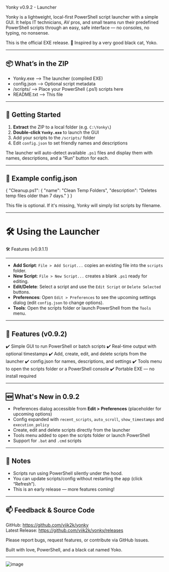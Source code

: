 
  Yonky v0.9.2 - Launcher


Yonky is a lightweight, local-first PowerShell script launcher with a simple GUI.
It helps IT technicians, AV pros, and small teams run their predefined PowerShell scripts
through an easy, safe interface — no consoles, no typing, no nonsense.

This is the official EXE release.
🖤 Inspired by a very good black cat, Yoko.

------------------------------
📦 What’s in the ZIP
------------------------------
- Yonky.exe             --> The launcher (compiled EXE)
- config.json           --> Optional script metadata
- /scripts/             --> Place your PowerShell (.ps1) scripts here
- README.txt            --> This file

------------------------------
🚀 Getting Started
------------------------------
1. **Extract** the ZIP to a local folder (e.g. `C:\Yonky\`)
2. **Double-click `Yonky.exe`** to launch the GUI
3. Add your scripts to the `/scripts/` folder
4. Edit `config.json` to set friendly names and descriptions

The launcher will auto-detect available `.ps1` files and display them with names, descriptions, and a “Run” button for each.

------------------------------
🧠 Example config.json
------------------------------
{
  "Cleanup.ps1": {
    "name": "Clean Temp Folders",
    "description": "Deletes temp files older than 7 days."
  }
}

This file is optional. If it's missing, Yonky will simply list scripts by filename.

------------------------------

🛠 Using the Launcher
=======
🛠 Features (v0.9.1.1)


------------------------------
- **Add Script**: `File > Add Script...` copies an existing file into the `scripts` folder.
- **New Script**: `File > New Script...` creates a blank `.ps1` ready for editing.
- **Edit/Delete**: Select a script and use the `Edit Script` or `Delete Selected` buttons.
- **Preferences**: Open `Edit > Preferences` to see the upcoming settings dialog (edit `config.json` to change options).
- **Tools**: Open the scripts folder or launch PowerShell from the `Tools` menu.

------------------------------
🔧 Features (v0.9.2)
------------------------------
✔️ Simple GUI to run PowerShell or batch scripts
✔️ Real-time output with optional timestamps
✔️ Add, create, edit, and delete scripts from the launcher
✔️ config.json for names, descriptions, and settings
✔️ Tools menu to open the scripts folder or a PowerShell console
✔️ Portable EXE — no install required

------------------------------
🆕 What's New in 0.9.2
------------------------------
- Preferences dialog accessible from **Edit > Preferences** (placeholder for upcoming options)
- Config expanded with `recent_scripts`, `auto_scroll`, `show_timestamps` and `execution_policy`
- Create, edit and delete scripts directly from the launcher
- Tools menu added to open the scripts folder or launch PowerShell
- Support for `.bat` and `.cmd` scripts

------------------------------
📌 Notes
------------------------------
- Scripts run using PowerShell silently under the hood.
- You can update scripts/config without restarting the app (click “Refresh”).
- This is an early release — more features coming!

------------------------------
📫 Feedback & Source Code
------------------------------
GitHub: https://github.com/viik2k/yonky  
Latest Release: https://github.com/viik2k/yonky/releases  

Please report bugs, request features, or contribute via GitHub Issues.

Built with love, PowerShell, and a black cat named Yoko.

-------------------------------------
![image](https://github.com/user-attachments/assets/125dba38-2675-4bc1-89dc-f9ed5f1a70b9)
